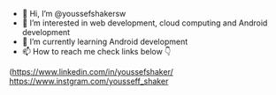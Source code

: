 - 👋 Hi, I’m @youssefshakersw
- 👀 I’m interested in web development, cloud computing and Android development 
- 🌱 I’m currently learning Android development 
- 📫 How to reach me check links below 👇

(https://www.linkedin.com/in/youssefshaker/
https://www.instgram.com/yousseff_shaker


<!---
youssefshakersw/youssefshakersw is a ✨ special ✨ repository because its `README.md` (this file) appears on your GitHub profile.
You can click the Preview link to take a look at your changes.
--->
